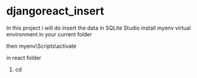 # djangoreact_insert
In this project i will do insert the data in SQLite Studio
install myenv virtual environment in your current folder

then myenv\Scripts\activate

in react folder 
1) cd 

